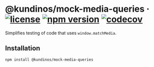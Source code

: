 # @kundinos/mock-media-queries &middot; [![license](https://img.shields.io/npm/l/@kundinos/mock-media-queries?color=blue)](https://www.npmjs.com/package/@kundinos/mock-media-queries) [![npm version](https://img.shields.io/npm/v/@kundinos/mock-media-queries?style=flat)](https://www.npmjs.com/package/@kundinos/mock-media-queries) [![codecov](https://codecov.io/gh/kundinos/mock-media-queries/branch/master/graph/badge.svg?token=F9ANRT6N6S)](https://codecov.io/gh/kundinos/mock-media-queries)

Simplifies testing of code that uses `window.matchMedia`.

## Installation

```
npm install @kundinos/mock-media-queries
```
